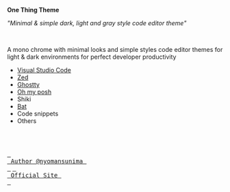 **One Thing Theme**

_"Minimal & simple dark, light and gray style code editor theme"_

<br/>

A mono chrome with minimal looks and simple styles code editor themes for light & dark environments for perfect developer productivity

- [Visual Studio Code](https://github.com/one-thing-theme/vscode)
- [Zed](https://github.com/one-thing-theme/zed)
- [Ghostty](https://github.com/one-thing-theme/ghostty)
- [Oh my posh](https://github.com/one-thing-theme/oh-my-posh)
- Shiki
- [Bat](https://github.com/one-thing-theme/bat)
- Code snippets
- Others


<br/>
<br/>

[<kbd> <br> Author @nyomansunima <br> </kbd>](https://nyomansunima.one)
[<kbd> <br> Official Site <br> </kbd>](https://brook-code-theme.github.io)

